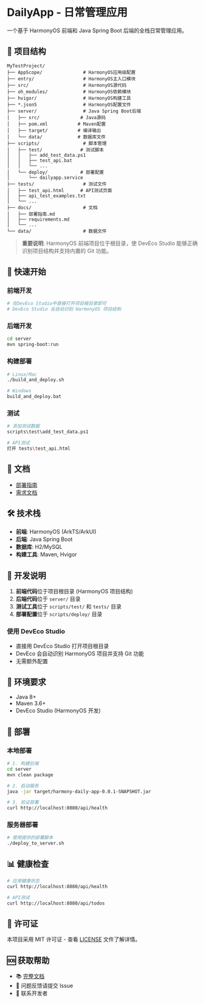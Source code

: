 # DailyApp - 日常管理应用

一个基于 HarmonyOS 前端和 Java Spring Boot 后端的全栈日常管理应用。

## 📁 项目结构

```
MyTestProject/
├── AppScope/               # HarmonyOS应用级配置
├── entry/                  # HarmonyOS主入口模块
├── src/                    # HarmonyOS源代码
├── oh_modules/             # HarmonyOS依赖模块
├── hvigor/                 # HarmonyOS构建工具
├── *.json5                 # HarmonyOS配置文件
├── server/                 # Java Spring Boot后端
│   ├── src/               # Java源码
│   ├── pom.xml           # Maven配置
│   ├── target/           # 编译输出
│   └── data/             # 数据库文件
├── scripts/                # 脚本管理
│   ├── test/              # 测试脚本
│   │   ├── add_test_data.ps1
│   │   ├── test_api.bat
│   │   └── ...
│   └── deploy/            # 部署配置
│       └── dailyapp.service
├── tests/                  # 测试文件
│   ├── test_api.html      # API测试页面
│   ├── api_test_examples.txt
│   └── ...
├── docs/                   # 文档
│   ├── 部署指南.md
│   ├── requirements.md
│   └── ...
└── data/                   # 数据文件
```

> **重要说明**: HarmonyOS 前端项目位于根目录，使 DevEco Studio 能够正确识别项目结构并支持内置的 Git 功能。

## 🚀 快速开始

### 前端开发

```bash
# 在DevEco Studio中直接打开项目根目录即可
# DevEco Studio 会自动识别 HarmonyOS 项目结构
```

### 后端开发

```bash
cd server
mvn spring-boot:run
```

### 构建部署

```bash
# Linux/Mac
./build_and_deploy.sh

# Windows
build_and_deploy.bat
```

### 测试

```bash
# 添加测试数据
scripts\test\add_test_data.ps1

# API测试
打开 tests\test_api.html
```

## 📖 文档

- [部署指南](docs/部署指南.md)
- [需求文档](docs/requirements.md)

## 🛠️ 技术栈

- **前端**: HarmonyOS (ArkTS/ArkUI)
- **后端**: Java Spring Boot
- **数据库**: H2/MySQL
- **构建工具**: Maven, Hvigor

## 📝 开发说明

1. **前端代码**位于项目根目录 (HarmonyOS 项目结构)
2. **后端代码**位于 `server/` 目录
3. **测试工具**位于 `scripts/test/` 和 `tests/` 目录
4. **部署配置**位于 `scripts/deploy/` 目录

### 使用 DevEco Studio

- 直接用 DevEco Studio 打开项目根目录
- DevEco 会自动识别 HarmonyOS 项目并支持 Git 功能
- 无需额外配置

## 🔧 环境要求

- Java 8+
- Maven 3.6+
- DevEco Studio (HarmonyOS 开发)

## 🚀 部署

### 本地部署

```bash
# 1. 构建后端
cd server
mvn clean package

# 2. 启动服务
java -jar target/harmony-daily-app-0.0.1-SNAPSHOT.jar

# 3. 验证部署
curl http://localhost:8080/api/health
```

### 服务器部署

```bash
# 使用提供的部署脚本
./deploy_to_server.sh
```

## 📊 健康检查

```bash
# 应用健康状态
curl http://localhost:8080/api/health

# API测试
curl http://localhost:8080/api/todos
```

## 📄 许可证

本项目采用 MIT 许可证 - 查看 [LICENSE](LICENSE) 文件了解详情。

## 🆘 获取帮助

- 📚 [完整文档](docs/)
- 🐛 问题反馈请提交 Issue
- 📧 联系开发者
